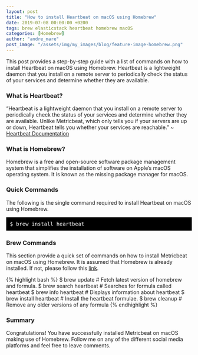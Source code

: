 ```yaml
---
layout: post
title: "How to install Heartbeat on macOS using Homebrew"
date: 2019-07-08 00:00:00 +0200
tags: brew elasticstack heartbeat homebrew macOS
categories: [Homebrew]
author: "andre_mare"
post_image: "/assets/img/my_images/blog/feature-image-homebrew.png"
---
```


This post provides a step-by-step guide with a list of commands on how to install Heartbeat on macOS using Homebrew. Heartbeat is a lightweight daemon that you install on a remote server to periodically check the status of your services and determine whether they are available.

### What is Heartbeat?
“Heartbeat is a lightweight daemon that you install on a remote server to periodically check the status of your services and determine whether they are available. Unlike Metricbeat, which only tells you if your servers are up or down, Heartbeat tells you whether your services are reachable.” ~ [Heartbeat Documentation][1]

### What is Homebrew?
Homebrew is a free and open-source software package management system that simplifies the installation of software on Apple’s macOS operating system. It is known as the missing package manager for macOS.

### Quick Commands
The following is the single command required to install Heartbeat on macOS using Homebrew.
<pre style="background-color:black;color:white;padding:10px;">
$ brew install heartbeat
</pre>

### Brew Commands
This section provide a quick set of commands on how to install Metricbeat on macOS using Homebrew. It is assumed that Homebrew is already installed. If not, please follow this [link][2].

{% highlight bash %}
$ brew update                 # Fetch latest version of homebrew and formula.
$ brew search heartbeat       # Searches for formula called heartbeat
$ brew info heartbeat         # Displays information about heartbeat
$ brew install heartbeat      # Install the heartbeat formulae.
$ brew cleanup                # Remove any older versions of any formula
{% endhighlight %}

### Summary
Congratulations! You have successfully installed Metricbeat on macOS making use of Homebrew. Follow me on any of the different social media platforms and feel free to leave comments.

[1]:https://www.elastic.co/guide/en/beats/heartbeat/current/heartbeat-overview.html
[2]:href="https://brew.sh/
